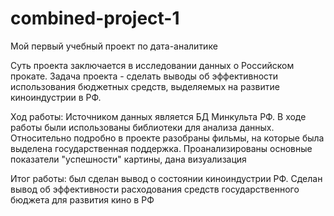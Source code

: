 # combined-project-1
Мой первый учебный проект по дата-аналитике

Суть проекта заключается в исследовании данных о Российском прокате.
Задача проекта - сделать выводы об эффективности использования бюджетных средств, выделяемых на развитие киноиндустрии в РФ.

Ход работы:
Источником данных является БД Минкульта РФ.
В ходе работы были использованы библиотеки для анализа данных.
Относительно подробно в проекте разобраны фильмы, на которые была выделена государственная поддержка.
Проанализированы основные показатели "успешности" картины, дана визуализация

Итог работы: был сделан вывод о состоянии киноиндустрии РФ. Сделан вывод об эффективности расходования средств государственного бюджета для развития кино в РФ
